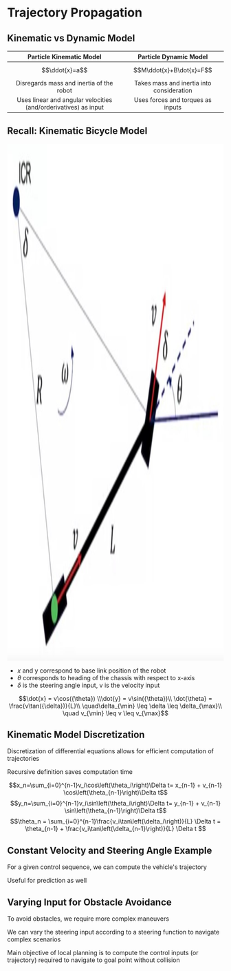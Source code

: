 # Trajectory Propagation

## Kinematic vs Dynamic Model

|Particle Kinematic Model|Particle Dynamic Model|
|:-:|:-:|
|$$\ddot{x}=a$$|$$M\ddot{x}+B\dot{x}=F$$|
|Disregards mass and inertia of the robot|Takes mass and inertia into consideration|
|Uses linear and angular velocities (and/orderivatives) as input|Uses forces and torques as inputs|

## Recall: Kinematic Bicycle Model

<img alt="Bycicle Model" src="./Bycicle Model.jpg" style="height:30vh;margin: 1em auto; display:block;"/>

* $x$ and y correspond to base link
position of the robot
* $\theta$ corresponds to heading of the
chassis with respect to x-axis
* $\delta$ is the steering angle input, v is the
velocity input

$$\dot{x} = v\cos({\theta}) \\\dot{y} = v\sin({\theta})\\
\dot{\theta} = \frac{v\tan({\delta})}{L}\\
\quad\delta_{\min} \leq \delta \leq \delta_{\max}\\ \quad
v_{\min} \leq v \leq v_{\max}$$

## Kinematic Model Discretization

Discretization of differential equations allows for efficient computation of trajectories

Recursive definition saves computation time

$$x_n=\sum_{i=0}^{n-1}v_i\cos\left(\theta_i\right)\Delta t= x_{n-1} + v_{n-1} \cos\left(\theta_{n-1}\right)\Delta t$$
$$y_n=\sum_{i=0}^{n-1}v_i\sin\left(\theta_i\right)\Delta t= y_{n-1} + v_{n-1} \sin\left(\theta_{n-1}\right)\Delta t$$
$$\theta_n = \sum_{i=0}^{n-1}\frac{v_i\tan\left(\delta_i\right)}{L} \Delta t = \theta_{n-1} + \frac{v_i\tan\left(\delta_{n-1}\right)}{L} \Delta t $$

## Constant Velocity and Steering Angle Example

For a given control sequence, we can compute the vehicle's trajectory

Useful for prediction as well

## Varying Input for Obstacle Avoidance

To avoid obstacles, we require more complex maneuvers

We can vary the steering input according to a steering function to navigate complex scenarios

Main objective of local planning is to compute the control inputs (or trajectory) required to navigate to goal point without collision
